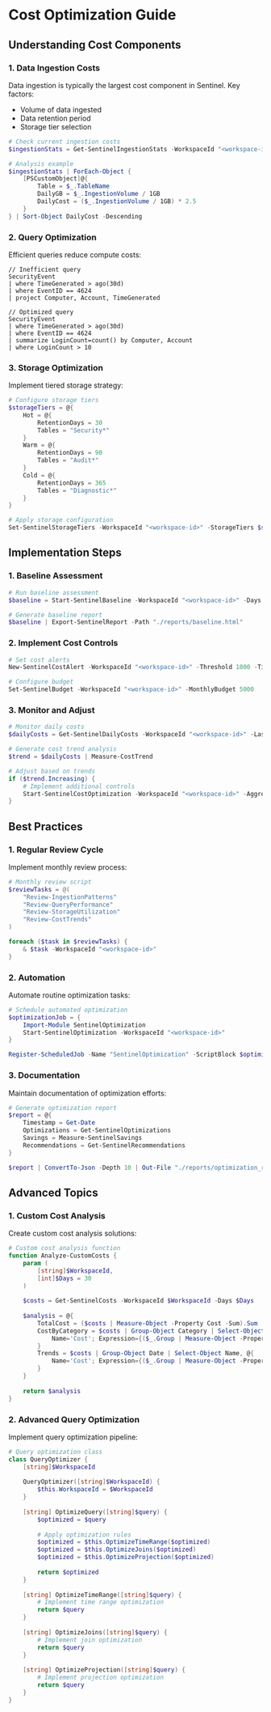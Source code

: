 # Cost Optimization Guide

## Understanding Cost Components

### 1. Data Ingestion Costs

Data ingestion is typically the largest cost component in Sentinel. Key factors:

- Volume of data ingested
- Data retention period
- Storage tier selection

```powershell
# Check current ingestion costs
$ingestionStats = Get-SentinelIngestionStats -WorkspaceId "<workspace-id>"

# Analysis example
$ingestionStats | ForEach-Object {
    [PSCustomObject]@{
        Table = $_.TableName
        DailyGB = $_.IngestionVolume / 1GB
        DailyCost = ($_.IngestionVolume / 1GB) * 2.5
    }
} | Sort-Object DailyCost -Descending
```

### 2. Query Optimization

Efficient queries reduce compute costs:

```kql
// Inefficient query
SecurityEvent
| where TimeGenerated > ago(30d)
| where EventID == 4624
| project Computer, Account, TimeGenerated

// Optimized query
SecurityEvent
| where TimeGenerated > ago(30d)
| where EventID == 4624
| summarize LoginCount=count() by Computer, Account
| where LoginCount > 10
```

### 3. Storage Optimization

Implement tiered storage strategy:

```powershell
# Configure storage tiers
$storageTiers = @{
    Hot = @{
        RetentionDays = 30
        Tables = "Security*"
    }
    Warm = @{
        RetentionDays = 90
        Tables = "Audit*"
    }
    Cold = @{
        RetentionDays = 365
        Tables = "Diagnostic*"
    }
}

# Apply storage configuration
Set-SentinelStorageTiers -WorkspaceId "<workspace-id>" -StorageTiers $storageTiers
```

## Implementation Steps

### 1. Baseline Assessment

```powershell
# Run baseline assessment
$baseline = Start-SentinelBaseline -WorkspaceId "<workspace-id>" -Days 30

# Generate baseline report
$baseline | Export-SentinelReport -Path "./reports/baseline.html"
```

### 2. Implement Cost Controls

```powershell
# Set cost alerts
New-SentinelCostAlert -WorkspaceId "<workspace-id>" -Threshold 1000 -TimeFrame "Daily"

# Configure budget
Set-SentinelBudget -WorkspaceId "<workspace-id>" -MonthlyBudget 5000
```

### 3. Monitor and Adjust

```powershell
# Monitor daily costs
$dailyCosts = Get-SentinelDailyCosts -WorkspaceId "<workspace-id>" -Last 7

# Generate cost trend analysis
$trend = $dailyCosts | Measure-CostTrend

# Adjust based on trends
if ($trend.Increasing) {
    # Implement additional controls
    Start-SentinelCostOptimization -WorkspaceId "<workspace-id>" -Aggressive $true
}
```

## Best Practices

### 1. Regular Review Cycle

Implement monthly review process:

```powershell
# Monthly review script
$reviewTasks = @(
    "Review-IngestionPatterns"
    "Review-QueryPerformance"
    "Review-StorageUtilization"
    "Review-CostTrends"
)

foreach ($task in $reviewTasks) {
    & $task -WorkspaceId "<workspace-id>"
}
```

### 2. Automation

Automate routine optimization tasks:

```powershell
# Schedule automated optimization
$optimizationJob = {
    Import-Module SentinelOptimization
    Start-SentinelOptimization -WorkspaceId "<workspace-id>"
}

Register-ScheduledJob -Name "SentinelOptimization" -ScriptBlock $optimizationJob -Trigger $trigger
```

### 3. Documentation

Maintain documentation of optimization efforts:

```powershell
# Generate optimization report
$report = @{
    Timestamp = Get-Date
    Optimizations = Get-SentinelOptimizations
    Savings = Measure-SentinelSavings
    Recommendations = Get-SentinelRecommendations
}

$report | ConvertTo-Json -Depth 10 | Out-File "./reports/optimization_report.json"
```

## Advanced Topics

### 1. Custom Cost Analysis

Create custom cost analysis solutions:

```powershell
# Custom cost analysis function
function Analyze-CustomCosts {
    param (
        [string]$WorkspaceId,
        [int]$Days = 30
    )
    
    $costs = Get-SentinelCosts -WorkspaceId $WorkspaceId -Days $Days
    
    $analysis = @{
        TotalCost = ($costs | Measure-Object -Property Cost -Sum).Sum
        CostByCategory = $costs | Group-Object Category | Select-Object Name, @{
            Name='Cost'; Expression={($_.Group | Measure-Object -Property Cost -Sum).Sum}
        }
        Trends = $costs | Group-Object Date | Select-Object Name, @{
            Name='Cost'; Expression={($_.Group | Measure-Object -Property Cost -Sum).Sum}
        }
    }
    
    return $analysis
}
```

### 2. Advanced Query Optimization

Implement query optimization pipeline:

```powershell
# Query optimization class
class QueryOptimizer {
    [string]$WorkspaceId
    
    QueryOptimizer([string]$WorkspaceId) {
        $this.WorkspaceId = $WorkspaceId
    }
    
    [string] OptimizeQuery([string]$query) {
        $optimized = $query
        
        # Apply optimization rules
        $optimized = $this.OptimizeTimeRange($optimized)
        $optimized = $this.OptimizeJoins($optimized)
        $optimized = $this.OptimizeProjection($optimized)
        
        return $optimized
    }
    
    [string] OptimizeTimeRange([string]$query) {
        # Implement time range optimization
        return $query
    }
    
    [string] OptimizeJoins([string]$query) {
        # Implement join optimization
        return $query
    }
    
    [string] OptimizeProjection([string]$query) {
        # Implement projection optimization
        return $query
    }
}
